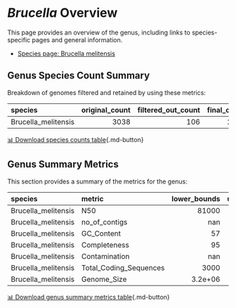# *Brucella* Overview
This page provides an overview of the genus, including links to species-specific pages and general information.

- [Species page: Brucella melitensis](Brucella_melitensis/index.md)
## Genus Species Count Summary
Breakdown of genomes filtered and retained by using these metrics:

| species             |   original_count |   filtered_out_count |   final_count |
|:--------------------|-----------------:|---------------------:|--------------:|
| Brucella_melitensis |             3038 |                  106 |          2932 |


[📊 Download species counts table](species_counts.csv){.md-button}
## Genus Summary Metrics
This section provides a summary of the metrics for the genus:

| species             | metric                 |   lower_bounds |   upper_bounds |
|:--------------------|:-----------------------|---------------:|---------------:|
| Brucella_melitensis | N50                    |    81000       |      nan       |
| Brucella_melitensis | no_of_contigs          |      nan       |       90       |
| Brucella_melitensis | GC_Content             |       57       |       58       |
| Brucella_melitensis | Completeness           |       95       |      nan       |
| Brucella_melitensis | Contamination          |      nan       |        1       |
| Brucella_melitensis | Total_Coding_Sequences |     3000       |     3300       |
| Brucella_melitensis | Genome_Size            |        3.2e+06 |        3.4e+06 |


[📊 Download genus summary metrics table](genus_summary_metrics.csv){.md-button}
